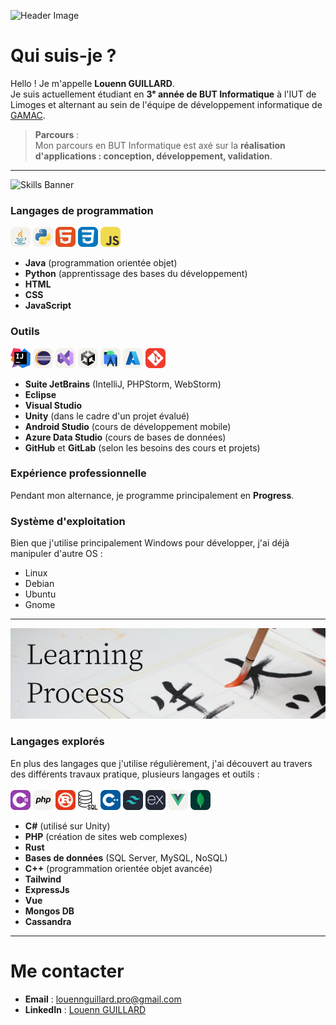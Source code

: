 ![Header Image](https://github.com/LouennGUILLARD/LouennGUILLARD/blob/main/Images/Head_GitHub.png)

# **Qui suis-je ?**
Hello ! Je m'appelle **Louenn GUILLARD**.  
Je suis actuellement étudiant en **3ᵉ année de BUT Informatique** à l'IUT de Limoges et alternant au sein de l'équipe de développement informatique de [GAMAC](https://www.gamac.fr).

> **Parcours** :  
> Mon parcours en BUT Informatique est axé sur la **réalisation d'applications : conception, développement, validation**.

---

![Skills Banner](https://github.com/LouennGUILLARD/LouennGUILLARD/blob/main/Images/Banner_Skills.png)

### **Langages de programmation**
<img src="https://github.com/tandpfun/skill-icons/blob/main/icons/Java-Light.svg" width="32"> <img src="https://github.com/tandpfun/skill-icons/blob/main/icons/Python-Light.svg" width="32"> <img src="https://github.com/tandpfun/skill-icons/blob/main/icons/HTML.svg" width="32"> <img src="https://github.com/tandpfun/skill-icons/blob/main/icons/CSS.svg" width="32"> <img src="https://github.com/tandpfun/skill-icons/blob/main/icons/JavaScript.svg" width="32">
- **Java** (programmation orientée objet)
- **Python** (apprentissage des bases du développement)
- **HTML** 
- **CSS** 
- **JavaScript** 

### **Outils**
 <img src="https://github.com/LouennGUILLARD/LouennGUILLARD/blob/main/Images/icon/IntelliJ.png" width="32"> <img src="https://github.com/tandpfun/skill-icons/blob/main/icons/Eclipse-Light.svg" width="32"> <img src="https://github.com/tandpfun/skill-icons/blob/main/icons/VisualStudio-Light.svg" width="32"> <img src="https://github.com/tandpfun/skill-icons/blob/main/icons/Unity-Light.svg" width="32"> <img src="https://github.com/tandpfun/skill-icons/blob/main/icons/AndroidStudio-Light.svg" width="32"> <img src="https://github.com/tandpfun/skill-icons/blob/main/icons/Azure-Light.svg" width="32"> <img src="https://github.com/tandpfun/skill-icons/blob/main/icons/Git.svg" width="32">
- **Suite JetBrains** (IntelliJ, PHPStorm, WebStorm) 
- **Eclipse** 
- **Visual Studio** 
- **Unity** (dans le cadre d'un projet évalué) 
- **Android Studio** (cours de développement mobile) 
- **Azure Data Studio** (cours de bases de données) 
- **GitHub** et **GitLab** (selon les besoins des cours et projets) 

### **Expérience professionnelle**
Pendant mon alternance, je programme principalement en **Progress**.

### **Système d'exploitation**
Bien que j'utilise principalement Windows pour développer, j'ai déjà manipuler d'autre OS :
- Linux
 - Debian
 - Ubuntu
 - Gnome 
---

![Learning Banner](https://github.com/LouennGUILLARD/LouennGUILLARD/blob/main/Images/Banner_LearningProcess.png)

### **Langages explorés**
En plus des langages que j'utilise régulièrement, j'ai découvert au travers des différents travaux pratique, plusieurs langages et outils :<br/><br/>
<img src="https://github.com/tandpfun/skill-icons/blob/main/icons/CS.svg" width="32">  <img src="https://github.com/tandpfun/skill-icons/blob/main/icons/PHP-Light.svg" width="32"> <img src="https://github.com/tandpfun/skill-icons/blob/main/icons/Rust.svg" width="32"> <img src="https://github.com/LouennGUILLARD/LouennGUILLARD/blob/main/Images/icon/SQL.png" width="32"> <img src="https://github.com/tandpfun/skill-icons/blob/main/icons/CPP.svg" width="32"> <img src="https://github.com/tandpfun/skill-icons/blob/main/icons/TailwindCSS-Dark.svg" width="32"> <img src="https://github.com/tandpfun/skill-icons/blob/main/icons/ExpressJS-Dark.svg" width="32"> <img src="https://github.com/tandpfun/skill-icons/blob/main/icons/VueJS-Light.svg" width="32"> <img src="https://github.com/tandpfun/skill-icons/blob/main/icons/MongoDB.svg" width="32">
- **C#** (utilisé sur Unity) 
- **PHP** (création de sites web complexes) 
- **Rust** 
- **Bases de données** (SQL Server, MySQL, NoSQL) 
- **C++** (programmation orientée objet avancée)
- **Tailwind**
- **ExpressJs**
- **Vue**
- **Mongos DB**
- **Cassandra**

---

# **Me contacter**
- **Email** : [louennguillard.pro@gmail.com](mailto:louennguillard.pro@gmail.com)  
- **LinkedIn** : [Louenn GUILLARD](https://www.linkedin.com/in/louenn-guillard-b505bb281)
